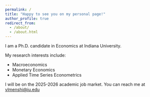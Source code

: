 ```yaml
---
permalink: /
title: "Happy to see you on my personal page!"
author_profile: true
redirect_from: 
  - /about/
  - /about.html
---
```


I am a Ph.D. candidate in Economics at Indiana University.

My research interests include:
- Macroeconomics
- Monetary Economics
- Applied Time Series Econometrics

I will be on the 2025-2026 academic job market. You can reach me at vlmenshi@iu.edu
